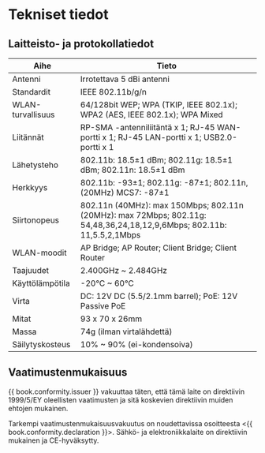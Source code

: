 # Tekniset tiedot

## Laitteisto- ja protokollatiedot

| Aihe         | Tieto |
|--------------|-------|
| Antenni      | Irrotettava 5 dBi antenni |
| Standardit   | IEEE 802.11b/g/n |
| WLAN-turvallisuus | 64/128bit WEP; WPA (TKIP, IEEE 802.1x); WPA2 (AES, IEEE 802.1x); WPA Mixed |
| Liitännät    | RP-SMA -antenniliitäntä x 1; RJ-45 WAN-portti x 1; RJ-45 LAN-portti x 1; USB2.0-portti x 1 |
| Lähetysteho  | 802.11b: 18.5&plusmn;1 dBm; 802.11g: 18.5&plusmn;1 dBm; 802.11n: 18.5&plusmn;1 dBm |
| Herkkyys     | 802.11b: -93&plusmn;1; 802.11g: -87&plusmn;1; 802.11n, (20MHz) MCS7: -87&plusmn;1 |
| Siirtonopeus | 802.11n (40MHz): max 150Mbps; 802.11n (20MHz): max 72Mbps; 802.11g: 54,48,36,24,18,12,9,6Mbps; 802.11b: 11,5.5,2,1Mbps |
| WLAN-moodit  | AP Bridge; AP Router; Client Bridge; Client Router |
| Taajuudet    | 2.400GHz ~ 2.484GHz |
| Käyttölämpötila | -20°C ~ 60°C |
| Virta        | DC: 12V DC (5.5/2.1mm barrel); PoE: 12V Passive PoE |
| Mitat        | 93 x 70 x 26mm |
| Massa        | 74g (ilman virtalähdettä) |
| Säilytyskosteus | 10% ~ 90% (ei-kondensoiva) |

## Vaatimustenmukaisuus

{{ book.conformity.issuer }} vakuuttaa täten, että tämä laite on direktiivin 1999/5/EY oleellisten vaatimusten ja sitä koskevien direktiivin muiden ehtojen mukainen.

Tarkempi vaatimustenmukaisuusvakuutus on noudettavissa osoitteesta <{{ book.conformity.declaration }}>. Sähkö- ja elektroniikkalaite on direktiivin mukainen ja CE-hyväksytty.